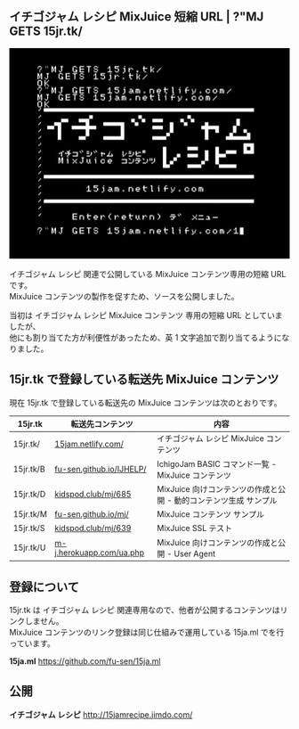 ## イチゴジャム レシピ MixJuice 短縮 URL | ?"MJ GETS 15jr.tk/ 

![スクリーンショット](/screenshot.jpg)

イチゴジャム レシピ 関連で公開している MixJuice コンテンツ専用の短縮 URL です。\
MixJuice コンテンツの製作を促すため、ソースを公開しました。

当初は イチゴジャム レシピ MixJuice コンテンツ 専用の短縮 URL としていましたが、\
他にも割り当てた方が利便性があったため、英 1 文字追加で割り当てるようになりました。

## 15jr.tk で登録している転送先 MixJuice コンテンツ

現在 15jr.tk で登録している転送先の MixJuice コンテンツは次のとおりです。

|15jr.tk|転送先コンテンツ|内容|
|---|---|---|
|15jr.tk/|[15jam.netlify.com/](https://github.com/fu-sen/15jam.netlify.com)|イチゴジャム レシピ MixJuice コンテンツ|
|15jr.tk/B|[fu-sen.github.io/IJHELP/](https://github.com/fu-sen/IJHELP)|IchigoJam BASIC コマンド一覧 - MixJuice コンテンツ|
|15jr.tk/D|[kidspod.club/mj/685](http://kidspod.club/program/?id=685)|MixJuice 向けコンテンツの作成と公開 - 動的コンテンツ生成 サンプル|
|15jr.tk/M|[fu-sen.github.io/mj/](https://github.com/fu-sen/mj)|MixJuice コンテンツ サンプル|
|15jr.tk/S|[kidspod.club/mj/639](http://kidspod.club/program/?id=639)|MixJuice SSL テスト|
|15jr.tk/U|[m-j.herokuapp.com/ua.php](https://15jamrecipe.jimdo.com/mixjuice/%E3%82%B3%E3%83%B3%E3%83%86%E3%83%B3%E3%83%84%E3%81%AE%E4%BD%9C%E6%88%90%E3%81%A8%E5%85%AC%E9%96%8B/)|MixJuice 向けコンテンツの作成と公開 - User Agent|

## 登録について

15jr.tk は イチゴジャム レシピ 関連専用なので、他者が公開するコンテンツはリンクしません。\
MixJuice コンテンツのリンク登録は同じ仕組みで運用している 15ja.ml でを行っています。

**15ja.ml** https://github.com/fu-sen/15ja.ml

## 公開

**イチゴジャム レシピ** http://15jamrecipe.jimdo.com/
